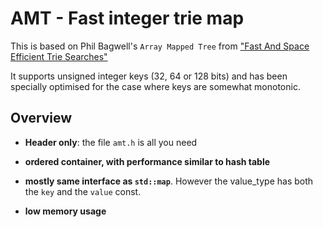 # AMT - Fast integer trie map

This is based on  Phil Bagwell's `Array Mapped Tree` from ["Fast And Space Efficient Trie Searches"](https://idea.popcount.org/2012-07-25-introduction-to-hamt/triesearches.pdf)

It supports unsigned integer keys (32, 64 or 128 bits) and has been specially optimised for the case where keys are somewhat monotonic.

## Overview

- **Header only**: the file `amt.h` is all you need

- **ordered container, with performance similar to hash table**

- **mostly same interface as  `std::map`**. However the value_type has both the `key` and the `value` const.

- **low memory usage**


